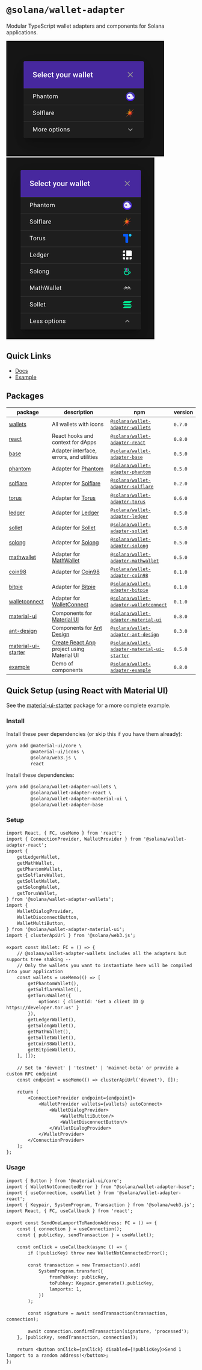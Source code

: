 # `@solana/wallet-adapter`

Modular TypeScript wallet adapters and components for Solana applications.

![Wallets](wallets.png) ![Wallets expanded](wallets_expanded.png)

<!-- @TODO -->

## Quick Links

- [Docs](https://solana-labs.github.io/wallet-adapter/)
- [Example](https://solana-labs.github.io/wallet-adapter/example/)

## Packages

| package                                                                                                       | description                                                                      | npm                                                                                                                      | version |
|---------------------------------------------------------------------------------------------------------------|----------------------------------------------------------------------------------|--------------------------------------------------------------------------------------------------------------------------|---------|
| [wallets](https://github.com/solana-labs/wallet-adapter/tree/master/packages/wallets)                         | All wallets with icons                                                           | [`@solana/wallet-adapter-wallets`](https://www.npmjs.com/package/@solana/wallet-adapter-wallets)                         | `0.7.0` |
| [react](https://github.com/solana-labs/wallet-adapter/tree/master/packages/react)                             | React hooks and context for dApps                                                | [`@solana/wallet-adapter-react`](https://www.npmjs.com/package/@solana/wallet-adapter-react)                             | `0.8.0` |
| [base](https://github.com/solana-labs/wallet-adapter/tree/master/packages/base)                               | Adapter interface, errors, and utilities                                         | [`@solana/wallet-adapter-base`](https://www.npmjs.com/package/@solana/wallet-adapter-base)                               | `0.5.0` |
| [phantom](https://github.com/solana-labs/wallet-adapter/tree/master/packages/phantom)                         | Adapter for [Phantom](https://www.phantom.app)                                   | [`@solana/wallet-adapter-phantom`](https://www.npmjs.com/package/@solana/wallet-adapter-phantom)                         | `0.5.0` |
| [solflare](https://github.com/solana-labs/wallet-adapter/tree/master/packages/solflare)                       | Adapter for [Solflare](https://solflare.com)                                     | [`@solana/wallet-adapter-solflare`](https://www.npmjs.com/package/@solana/wallet-adapter-solflare)                       | `0.2.0` |
| [torus](https://github.com/solana-labs/wallet-adapter/tree/master/packages/torus)                             | Adapter for [Torus](https://tor.us)                                              | [`@solana/wallet-adapter-torus`](https://www.npmjs.com/package/@solana/wallet-adapter-torus)                             | `0.6.0` |
| [ledger](https://github.com/solana-labs/wallet-adapter/tree/master/packages/ledger)                           | Adapter for [Ledger](https://www.ledger.com)                                     | [`@solana/wallet-adapter-ledger`](https://www.npmjs.com/package/@solana/wallet-adapter-ledger)                           | `0.5.0` |
| [sollet](https://github.com/solana-labs/wallet-adapter/tree/master/packages/sollet)                           | Adapter for [Sollet](https://www.sollet.io)                                      | [`@solana/wallet-adapter-sollet`](https://www.npmjs.com/package/@solana/wallet-adapter-sollet)                           | `0.5.0` |
| [solong](https://github.com/solana-labs/wallet-adapter/tree/master/packages/solong)                           | Adapter for [Solong](https://solongwallet.com)                                   | [`@solana/wallet-adapter-solong`](https://www.npmjs.com/package/@solana/wallet-adapter-solong)                           | `0.5.0` |
| [mathwallet](https://github.com/solana-labs/wallet-adapter/tree/master/packages/mathwallet)                   | Adapter for [MathWallet](https://mathwallet.org)                                 | [`@solana/wallet-adapter-mathwallet`](https://www.npmjs.com/package/@solana/wallet-adapter-mathwallet)                   | `0.5.0` |
| [coin98](https://github.com/solana-labs/wallet-adapter/tree/master/packages/coin98)                           | Adapter for [Coin98](https://coin98.com)                                         | [`@solana/wallet-adapter-coin98`](https://www.npmjs.com/package/@solana/wallet-adapter-coin98)                           | `0.1.0` |
| [bitpie](https://github.com/solana-labs/wallet-adapter/tree/master/packages/bitpie)                           | Adapter for [Bitpie](https://bitpie.com)                                         | [`@solana/wallet-adapter-bitpie`](https://www.npmjs.com/package/@solana/wallet-adapter-bitpie)                           | `0.1.0` |
| [walletconnect](https://github.com/solana-labs/wallet-adapter/tree/master/packages/walletconnect)             | Adapter for [WalletConnect](https://walletconnect.org)                           | [`@solana/wallet-adapter-walletconnect`](https://www.npmjs.com/package/@solana/wallet-adapter-walletconnect)             | `0.1.0` |
| [material-ui](https://github.com/solana-labs/wallet-adapter/tree/master/packages/material-ui)                 | Components for [Material UI](https://material-ui.com)                            | [`@solana/wallet-adapter-material-ui`](https://www.npmjs.com/package/@solana/wallet-adapter-material-ui)                 | `0.8.0` |
| [ant-design](https://github.com/solana-labs/wallet-adapter/tree/master/packages/ant-design)                   | Components for [Ant Design](https://ant.design)                                  | [`@solana/wallet-adapter-ant-design`](https://www.npmjs.com/package/@solana/wallet-adapter-ant-design)                   | `0.3.0` |
| [material-ui-starter](https://github.com/solana-labs/wallet-adapter/tree/master/packages/material-ui-starter) | [Create React App](https://create-react-app.dev) project using Material UI       | [`@solana/wallet-adapter-material-ui-starter`](https://www.npmjs.com/package/@solana/wallet-adapter-material-ui-starter) | `0.5.0` |
| [example](https://github.com/solana-labs/wallet-adapter/tree/master/packages/example)                         | Demo of components                                                               | [`@solana/wallet-adapter-example`](https://www.npmjs.com/package/@solana/wallet-adapter-example)                         | `0.8.0` |

## Quick Setup (using React with Material UI)

See the [material-ui-starter](https://github.com/solana-labs/wallet-adapter/tree/master/packages/material-ui-starter) package for a more complete example.

### Install

Install these peer dependencies (or skip this if you have them already):
```shell
yarn add @material-ui/core \
         @material-ui/icons \
         @solana/web3.js \
         react
```

Install these dependencies:
```shell
yarn add @solana/wallet-adapter-wallets \
         @solana/wallet-adapter-react \
         @solana/wallet-adapter-material-ui \
         @solana/wallet-adapter-base
```

### Setup

```tsx
import React, { FC, useMemo } from 'react';
import { ConnectionProvider, WalletProvider } from '@solana/wallet-adapter-react';
import {
    getLedgerWallet,
    getMathWallet,
    getPhantomWallet,
    getSolflareWallet,
    getSolletWallet,
    getSolongWallet,
    getTorusWallet,
} from '@solana/wallet-adapter-wallets';
import {
    WalletDialogProvider,
    WalletDisconnectButton,
    WalletMultiButton,
} from '@solana/wallet-adapter-material-ui';
import { clusterApiUrl } from '@solana/web3.js';

export const Wallet: FC = () => {
    // @solana/wallet-adapter-wallets includes all the adapters but supports tree shaking --
    // Only the wallets you want to instantiate here will be compiled into your application
    const wallets = useMemo(() => [
        getPhantomWallet(),
        getSolflareWallet(),
        getTorusWallet({
            options: { clientId: 'Get a client ID @ https://developer.tor.us' }
        }),
        getLedgerWallet(),
        getSolongWallet(),
        getMathWallet(),
        getSolletWallet(),
        getCoin98Wallet(),
        getBitpieWallet(),
    ], []);

    // Set to 'devnet' | 'testnet' | 'mainnet-beta' or provide a custom RPC endpoint
    const endpoint = useMemo(() => clusterApiUrl('devnet'), []);

    return (
        <ConnectionProvider endpoint={endpoint}>
            <WalletProvider wallets={wallets} autoConnect>
                <WalletDialogProvider>
                    <WalletMultiButton/>
                    <WalletDisconnectButton/>
                </WalletDialogProvider>
            </WalletProvider>
        </ConnectionProvider>
    );
};
```

### Usage

```tsx
import { Button } from '@material-ui/core';
import { WalletNotConnectedError } from "@solana/wallet-adapter-base";
import { useConnection, useWallet } from '@solana/wallet-adapter-react';
import { Keypair, SystemProgram, Transaction } from '@solana/web3.js';
import React, { FC, useCallback } from 'react';

export const SendOneLamportToRandomAddress: FC = () => {
    const { connection } = useConnection();
    const { publicKey, sendTransaction } = useWallet();

    const onClick = useCallback(async () => {
        if (!publicKey) throw new WalletNotConnectedError();

        const transaction = new Transaction().add(
            SystemProgram.transfer({
                fromPubkey: publicKey,
                toPubkey: Keypair.generate().publicKey,
                lamports: 1,
            })
        );

        const signature = await sendTransaction(transaction, connection);

        await connection.confirmTransaction(signature, 'processed');
    }, [publicKey, sendTransaction, connection]);

    return <button onClick={onClick} disabled={!publicKey}>Send 1 lamport to a random address!</button>;
};
```
